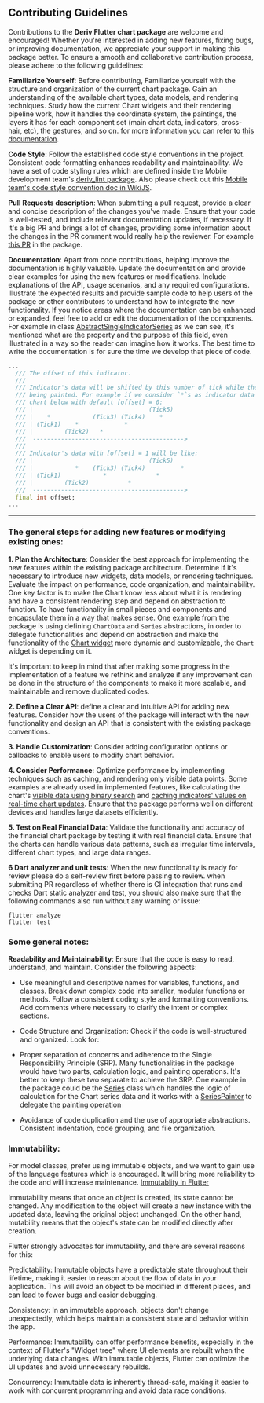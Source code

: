 ## Contributing Guidelines

Contributions to the **Deriv Flutter chart package** are welcome and encouraged! Whether you're interested in adding new features, fixing bugs, or improving documentation, we appreciate your support in making this package better. To ensure a smooth and collaborative contribution process, please adhere to the following guidelines:

**Familiarize Yourself**: Before contributing, Familiarize yourself with the structure and organization of the current chart package. Gain an understanding of the available chart types, data models, and rendering techniques. Study how the current Chart widgets and their rendering pipeline work, how it handles the coordinate system, the paintings, the layers it has for each component set (main chart data, indicators, cross-hair, etc), the gestures, and so on. for more information you can refer to [this documentation](https://github.com/regentmarkets/flutter-chart/blob/dev/docs/how_chart_lib_works.md).

**Code Style**: Follow the established code style conventions in the project. Consistent code formatting enhances readability and maintainability. We have a set of code styling rules which are defined inside the Mobile development team's [deriv_lint package](https://github.com/regentmarkets/flutter-deriv-packages/blob/dev/packages/deriv_lint/lib/analysis_options.yaml). 
Also please check out this [Mobile team's code style convention doc in WikiJS](https://wikijs.deriv.cloud/en/Mobile/code_conventions/flutter_team_coding_conventions).

**Pull Requests description**: When submitting a pull request, provide a clear and concise description of the changes you've made. Ensure that your code is well-tested, and include relevant documentation updates, if necessary. If it's a big PR and brings a lot of changes, providing some information about the changes in the PR comment would really help the reviewer. For example [this PR](https://github.com/regentmarkets/flutter-chart/pull/22#issue-694383974) in the package.

**Documentation**: Apart from code contributions, helping improve the documentation is highly valuable. Update the documentation and provide clear examples for using the new features or modifications. Include explanations of the API, usage scenarios, and any required configurations. Illustrate the expected results and provide sample code to help users of the package or other contributors to understand how to integrate the new functionality. If you notice areas where the documentation can be enhanced or expanded, feel free to add or edit the documentation of the components. 
For example in class [AbstractSingleIndicatorSeries](https://github.com/regentmarkets/flutter-chart/blob/1adc9ef463195a33fc331ef9fd0a45a1ab0cb4a8/lib/src/deriv_chart/chart/data_visualization/chart_series/indicators_series/abstract_single_indicator_series.dart#L60) as we can see, it's mentioned what are the property and the purpose of this field, even illustrated in a way so the reader can imagine how it works. The best time to write the documentation is for sure the time we develop that piece of code.

```Dart
...
  /// The offset of this indicator.
  ///
  /// Indicator's data will be shifted by this number of tick while they are
  /// being painted. For example if we consider `*`s as indicator data on the
  /// chart below with default [offset] = 0:
  /// |                                 (Tick5)
  /// |    *            (Tick3) (Tick4)    *
  /// | (Tick1)    *             *
  /// |         (Tick2)   *
  ///  ------------------------------------------->
  ///
  /// Indicator's data with [offset] = 1 will be like:
  /// |                                 (Tick5)
  /// |            *    (Tick3) (Tick4)          *
  /// | (Tick1)            *              *
  /// |         (Tick2)           *
  ///  ------------------------------------------->
  final int offset;
...
```



_____________
### The general steps for adding new features or modifying existing ones:

**1. Plan the Architecture**: Consider the best approach for implementing the new features within the existing package architecture. Determine if it's necessary to introduce new widgets, data models, or rendering techniques. Evaluate the impact on performance, code organization, and maintainability. One key factor is to make the Chart know less about what it is rendering and have a consistent rendering step and depend on abstraction to function. To have functionality in small pieces and components and encapsulate them in a way that makes sense. One example from the package is using defining `ChartData` and `Series` abstractions, in order to delegate functionalities and depend on abstraction and make the functionality of the [Chart widget](https://github.com/regentmarkets/flutter-chart/blob/1adc9ef463195a33fc331ef9fd0a45a1ab0cb4a8/lib/src/deriv_chart/chart/chart.dart#L39) more dynamic and customizable, the `Chart` widget is depending on it. 

It's important to keep in mind that after making some progress in the implementation of a feature we rethink and analyze if any improvement can be done in the structure of the components to make it more scalable, and maintainable and remove duplicated codes.

**2. Define a Clear API**: define a clear and intuitive API for adding new features. Consider how the users of the package will interact with the new functionality and design an API that is consistent with the existing package conventions.

**3. Handle Customization**: Consider adding configuration options or callbacks to enable users to modify chart behavior.

**4. Consider Performance**: Optimize performance by implementing techniques such as caching, and rendering only visible data points. Some examples are already used in implemented features, like calculating the chart's [visible data using binary search](https://github.com/regentmarkets/flutter-chart/blob/1adc9ef463195a33fc331ef9fd0a45a1ab0cb4a8/lib/src/deriv_chart/chart/data_visualization/chart_series/data_series.dart#L204) and [caching indicators' values on real-time chart updates](https://github.com/regentmarkets/flutter-chart/blob/1adc9ef463195a33fc331ef9fd0a45a1ab0cb4a8/lib/src/deriv_chart/chart/data_visualization/chart_series/indicators_series/abstract_single_indicator_series.dart#L17). 
Ensure that the package performs well on different devices and handles large datasets efficiently. 

**5. Test on Real Financial Data**: Validate the functionality and accuracy of the financial chart package by testing it with real financial data. Ensure that the charts can handle various data patterns, such as irregular time intervals, different chart types, and large data ranges.

**6 Dart analyzer and unit tests**: When the new functionality is ready for review please do a self-review first before passing to review. when submitting PR regardless of whether there is CI integration that runs and checks Dart static analyzer and test, you should also make sure that the following commands also run without any warning or issue:

```
flutter analyze
flutter test
```


### Some general notes:

**Readability and Maintainability**: Ensure that the code is easy to read, understand, and maintain. Consider the following aspects:

- Use meaningful and descriptive names for variables, functions, and classes.
Break down complex code into smaller, modular functions or methods.
Follow a consistent coding style and formatting conventions.
Add comments where necessary to clarify the intent or complex sections.

- Code Structure and Organization: Check if the code is well-structured and organized. Look for:

- Proper separation of concerns and adherence to the Single Responsibility Principle (SRP).
Many functionalities in the package would have two parts, calculation logic, and painting operations. It's better to keep these two separate to achieve the SRP. One example in the package could be the [Series](https://github.com/regentmarkets/flutter-chart/blob/1adc9ef463195a33fc331ef9fd0a45a1ab0cb4a8/lib/src/deriv_chart/chart/data_visualization/chart_series/series.dart#L11) class which handles the logic of calculation for the Chart series data and it works with a [SeriesPainter](https://github.com/regentmarkets/flutter-chart/blob/1adc9ef463195a33fc331ef9fd0a45a1ab0cb4a8/lib/src/deriv_chart/chart/data_visualization/chart_series/series_painter.dart#L8) to delegate the painting operation

- Avoidance of code duplication and the use of appropriate abstractions.
Consistent indentation, code grouping, and file organization.

### Immutability:
For model classes, prefer using immutable objects, and we want to gain use of the language features which is encouraged. It will bring more reliability to the code and will increase maintenance. [Immutablity in Flutter](https://dart.academy/immutable-data-patterns-in-dart-and-flutter/#:~:text=There%20are%20a%20number%20of,what%20code%20is%20accessing%20it.)

Immutability means that once an object is created, its state cannot be changed. Any modification to the object will create a new instance with the updated data, leaving the original object unchanged. On the other hand, mutability means that the object's state can be modified directly after creation.

Flutter strongly advocates for immutability, and there are several reasons for this:

Predictability: Immutable objects have a predictable state throughout their lifetime, making it easier to reason about the flow of data in your application. This will avoid an object to be modified in different places, and can lead to fewer bugs and easier debugging.

Consistency: In an immutable approach, objects don't change unexpectedly, which helps maintain a consistent state and behavior within the app.

Performance: Immutability can offer performance benefits, especially in the context of Flutter's "Widget tree" where UI elements are rebuilt when the underlying data changes. With immutable objects, Flutter can optimize the UI updates and avoid unnecessary rebuilds.

Concurrency: Immutable data is inherently thread-safe, making it easier to work with concurrent programming and avoid data race conditions.


